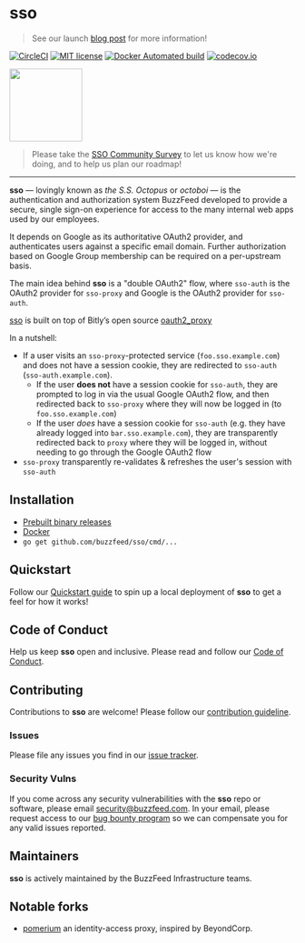 # sso

> See our launch [blog post](https://tech.buzzfeed.com/unleashing-the-a6a1a5da39d6) for more information!

[![CircleCI](https://circleci.com/gh/buzzfeed/sso.svg?style=svg)](https://circleci.com/gh/buzzfeed/sso)
[![MIT license](http://img.shields.io/badge/license-MIT-brightgreen.svg)](http://opensource.org/licenses/MIT)
[![Docker Automated build](https://img.shields.io/docker/automated/buzzfeed/sso.svg)](https://hub.docker.com/r/buzzfeed/sso/)
[![codecov.io](https://codecov.io/github/buzzfeed/sso/coverage.svg?branch=master)](https://codecov.io/github/buzzfeed/sso?branch=master)


<img src="https://user-images.githubusercontent.com/10510566/44476420-a64e5980-a605-11e8-8ad9-2820109deb75.png" width="128px">

> Please take the [SSO Community Survey][sso_survey] to let us know how we're doing, and to help us plan our roadmap!

----

**sso** — lovingly known as *the S.S. Octopus* or *octoboi* — is the
authentication and authorization system BuzzFeed developed to provide a secure,
single sign-on experience for access to the many internal web apps used by our
employees.

It depends on Google as its authoritative OAuth2 provider, and authenticates
users against a specific email domain. Further authorization based on Google
Group membership can be required on a per-upstream basis.

The main idea behind **sso** is a "double OAuth2" flow, where `sso-auth` is the
OAuth2 provider for `sso-proxy` and Google is the OAuth2 provider for `sso-auth`.

[sso](https://github.com/buzzfeed/sso) is built on top of Bitly’s open source [oauth2_proxy](https://github.com/bitly/oauth2_proxy)

In a nutshell:

- If a user visits an `sso-proxy`-protected service (`foo.sso.example.com`) and does not have a session cookie, they are redirected to `sso-auth` (`sso-auth.example.com`).
   - If the user **does not** have a session cookie for `sso-auth`,
     they are prompted to log in via the usual Google OAuth2 flow, and then
     redirected back to `sso-proxy` where they will now be logged in (to
     `foo.sso.example.com`)
   - If the user *does* have a session cookie for `sso-auth` (e.g. they
     have already logged into `bar.sso.example.com`), they are
     transparently redirected back to `proxy` where they will be logged in,
     without needing to go through the Google OAuth2 flow
- `sso-proxy` transparently re-validates & refreshes the user's session with `sso-auth`

## Installation

- [Prebuilt binary releases](https://github.com/buzzfeed/sso/releases)
- [Docker][docker_hub]
- `go get github.com/buzzfeed/sso/cmd/...`

## Quickstart

Follow our [Quickstart guide](docs/quickstart.md) to spin up a local deployment
of **sso** to get a feel for how it works!

## Code of Conduct

Help us keep **sso** open and inclusive. Please read and follow our [Code of Conduct](CODE_OF_CONDUCT.md).

## Contributing

Contributions to **sso** are welcome! Please follow our [contribution guideline](CONTRIBUTING.md).

### Issues

Please file any issues you find in our [issue tracker](https://github.com/buzzfeed/sso/issues).

### Security Vulns

If you come across any security vulnerabilities with the **sso** repo or software, please email security@buzzfeed.com. In your email, please request access to our [bug bounty program](https://hackerone.com/buzzfeed) so we can compensate you for any valid issues reported.

## Maintainers

**sso** is actively maintained by the BuzzFeed Infrastructure teams.

## Notable forks

 - [pomerium](https://github.com/pomerium/pomerium) an identity-access proxy, inspired by BeyondCorp.

[docker_hub]: https://hub.docker.com/r/buzzfeed/sso/
[sso_survey]: https://docs.google.com/forms/d/e/1FAIpQLSeRjf66ZSpMkSASMbYebx6QvECYRj9nUevOhUF2huw53sE6_g/viewform
